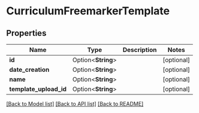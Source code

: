 # CurriculumFreemarkerTemplate

## Properties

Name | Type | Description | Notes
------------ | ------------- | ------------- | -------------
**id** | Option<**String**> |  | [optional]
**date_creation** | Option<**String**> |  | [optional]
**name** | Option<**String**> |  | [optional]
**template_upload_id** | Option<**String**> |  | [optional]

[[Back to Model list]](../README.md#documentation-for-models) [[Back to API list]](../README.md#documentation-for-api-endpoints) [[Back to README]](../README.md)


